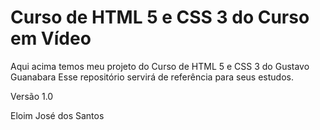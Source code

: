 # Curso de HTML 5 e CSS 3 do Curso em Vídeo
 
Aqui acima temos meu projeto do Curso de HTML 5 e CSS 3 do Gustavo Guanabara
Esse repositório servirá de referência para seus estudos.

Versão 1.0

Eloim José dos Santos
